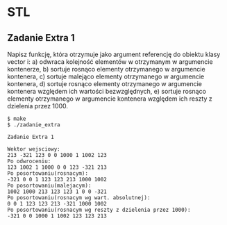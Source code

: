 # STL

## Zadanie Extra 1

Napisz funkcję, która otrzymuje jako argument referencję do obiektu klasy vector<int> i: a) odwraca kolejność elementów w otrzymanym w argumencie kontenerze, b) sortuje rosnąco elementy otrzymanego w argumencie kontenera, c) sortuje malejąco elementy otrzymanego w argumencie kontenera, d) sortuje rosnąco elementy otrzymanego w argumencie kontenera względem ich wartości bezwzględnych, e) sortuje rosnąco elementy otrzymanego w argumencie kontenera względem ich reszty z dzielenia przez 1000.

```console
$ make
$ ./zadanie_extra 

Zadanie Extra 1

Wektor wejsciowy:
213 -321 123 0 0 1000 1 1002 123 
Po odwroceniu:
123 1002 1 1000 0 0 123 -321 213 
Po posortowaniu(rosnacym):
-321 0 0 1 123 123 213 1000 1002 
Po posortowaniu(malejacym):
1002 1000 213 123 123 1 0 0 -321 
Po posortowaniu(rosnacym wg wart. absolutnej):
0 0 1 123 123 213 -321 1000 1002 
Po posortowaniu(rosnacym wg reszty z dzielenia przez 1000):
-321 0 0 1000 1 1002 123 123 213
```
